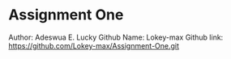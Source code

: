 # Assignment One
 Author: Adeswua E. Lucky
 Github Name: Lokey-max
 Github link: https://github.com/Lokey-max/Assignment-One.git
